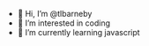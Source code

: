 - 👋 Hi, I’m @tlbarneby
- 👀 I’m interested in coding
- 🌱 I’m currently learning javascript


<!---
tlbarneby/tlbarneby is a ✨ special ✨ repository because its `README.md` (this file) appears on your GitHub profile.
You can click the Preview link to take a look at your changes.
--->
